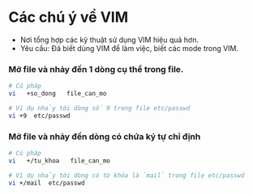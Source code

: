 ﻿# Các chú ý về VIM
- Nơi tổng hợp các kỹ thuật sử dụng VIM hiệu quả hơn.
- Yêu cầu: Đã biết dùng VIM để làm việc, biết các mode trong VIM.

###  Mở file và nhảy đến 1 dòng cụ thể trong file.
```sh
# Cú pháp
vi   +so_dong   file_can_mo

# Ví dụ nhảy tới dòng số 9 trong file etc/passwd
vi +9  etc/passwd
```

###  Mở file và nhảy đến dòng có chứa ký tự chỉ định
```sh
# Cú pháp
vi   +/tu_khoa   file_can_mo

# Ví dụ nhảy tới dòng có từ khóa là `mail` trong file etc/passwd
vi +/mail  etc/passwd
```